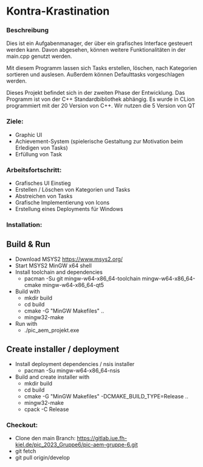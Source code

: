 # Kontra-Krastination

### Beschreibung

Dies ist ein Aufgabenmanager, der über ein grafisches Interface gesteuert werden kann. Davon abgesehen, können weitere Funktionalitäten in der main.cpp genutzt werden.

Mit diesem Programm lassen sich Tasks erstellen, löschen, nach Kategorien sortieren und auslesen. Außerdem können Defaulttasks vorgeschlagen werden.

Dieses Projekt befindet sich in der zweiten Phase der Entwicklung.
Das Programm ist von der C++ Standardbibliothek abhängig. Es wurde in CLion programmiert mit der 20 Version von C++. Wir nutzen die 5 Version von QT

### Ziele:

- Graphic UI
- Achievement-System (spielerische Gestaltung zur Motivation beim Erledigen von Tasks)
- Erfüllung von Task

### Arbeitsfortschritt:
- Grafisches UI Einstieg
- Erstellen / Löschen von Kategorien und Tasks
- Abstreichen von Tasks
- Grafische Implementierung von Icons
- Erstellung eines Deployments für Windows

### Installation: 
## Build & Run

- Download MSYS2 https://www.msys2.org/
- Start MSYS2 MinGW x64 shell
- Install toolchain and dependencies
    - pacman -Su git mingw-w64-x86_64-toolchain mingw-w64-x86_64-cmake mingw-w64-x86_64-qt5
- Build with
    - mkdir build
    - cd build
    - cmake -G "MinGW Makefiles" ..
    - mingw32-make
- Run with
    - ./pic_aem_projekt.exe

## Create installer / deployment
- Install deployment dependencies / nsis installer
    - pacman -Su mingw-w64-x86_64-nsis
- Build and create installer with
    - mkdir build
    - cd build
    - cmake -G "MinGW Makefiles" -DCMAKE_BUILD_TYPE=Release ..
    - mingw32-make
    - cpack -C Release

### Checkout:
- Clone den main Branch: https://gitlab.iue.fh-kiel.de/pic_2023_Gruppe6/pic-aem-gruppe-6.git
- git fetch
- git pull origin/develop
